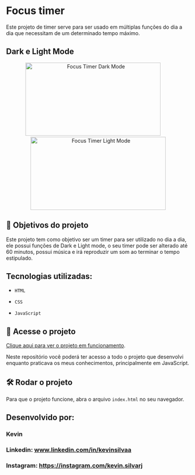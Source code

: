 # Focus timer

Este projeto de timer serve para ser usado em múltiplas funções do dia a dia que necessitam de um determinado tempo máximo.

## Dark e Light Mode

<div align="center">
  <img src="https://github.com/KevinSilvaa/focus-timer/assets/143517496/cc865a58-2edd-475d-8a6b-649c6cfb33e0" alt="Focus Timer Dark Mode" width="370" height="200">&nbsp;&nbsp;&nbsp;&nbsp;&nbsp;&nbsp;&nbsp;
  <img src="https://github.com/KevinSilvaa/focus-timer/assets/143517496/cd6c0927-dce7-444e-82a5-753e3188dcda" alt="Focus Timer Light Mode" width="370" height="200">
</div>

## 🔨 Objetivos do projeto

Este projeto tem como objetivo ser um timer para ser utilizado no dia a dia, ele possui funções de Dark e Light mode, o seu timer pode ser alterado até 60 minutos, possui música e irá reproduzir um som ao terminar o tempo estipulado.

## Tecnologias utilizadas:

- `HTML`

- `CSS`

- `JavaScript`

## 📁 Acesse o projeto

[Clique aqui para ver o projeto em funcionamento](https://focus-timer-kevinsilvaa.vercel.app/).

Neste repositório você poderá ter acesso a todo o projeto que desenvolvi enquanto praticava os meus conhecimentos, principalmente em JavaScript.

## 🛠️ Rodar o projeto

Para que o projeto funcione, abra o arquivo `index.html` no seu navegador.

## Desenvolvido por:

### Kevin

### Linkedin: www.linkedin.com/in/kevinsilvaa
### Instagram: https://instagram.com/kevin.silvarj
